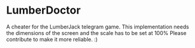 # LumberDoctor
A cheater for the LumberJack telegram game.
This implementation needs the dimensions of the screen and the scale has to be set at 100%
Please contribute to make it more reliable. :)
